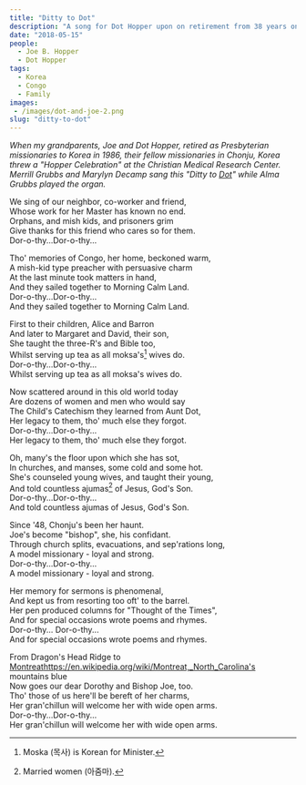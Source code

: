 ```yaml
---
title: "Ditty to Dot"
description: "A song for Dot Hopper upon on retirement from 38 years on the mission field."
date: "2018-05-15"
people:
  - Joe B. Hopper
  - Dot Hopper
tags:
  - Korea
  - Congo
  - Family
images:
 - /images/dot-and-joe-2.png
slug: "ditty-to-dot"
---
```


_When my grandparents, Joe and Dot Hopper, retired as Presbyterian missionaries to Korea in 1986, their fellow missionaries in Chonju, Korea threw a "Hopper Celebration" at the Christian Medical Research Center. Merrill Grubbs and Marylyn Decamp sang this "Ditty to [Dot](https://ulsterworldly.com/people/dot-hopper)" while Alma Grubbs played the organ._

We sing of our neighbor, co-worker and friend,<br />
Whose work for her Master has known no end.<br />
Orphans, and mish kids, and prisoners grim<br />
Give thanks for this friend who cares so for them.<br />
Dor-o-thy...Dor-o-thy...​<br />

Tho' memories of Congo, her home, beckoned warm,<br />
A mish-kid type preacher with persuasive charm <br />
At the last minute took matters in hand,<br />
And they sailed together to Morning Calm Land.<br />
Dor-o-thy...Dor-o-thy...<br />
And they sailed together to Morning Calm Land.<br />

First to their children, Alice and Barron<br />
And later to Margaret and David, their son, <br />
She taught the three-R's and Bible too,<br />
Whilst serving up tea as all moksa's[^moska] wives do.<br />
Dor-o-thy...Dor-o-thy...<br />
Whilst serving up tea as all moksa's wives do.<br />

Now scattered around in this old world today<br />
Are dozens of women and men who would say<br />
The Child's Catechism they learned from Aunt Dot,<br />
Her legacy to them, tho' much else they forgot.<br />
Dor-o-thy...Dor-o-thy...<br />
Her legacy to them, tho' much else they forgot.<br />

Oh, many's the floor upon which she has sot,<br />
In churches, and manses, some cold and some hot.<br />
She's counseled young wives, and taught their young,<br />
And told countless ajumas[^ajumas] of Jesus, God's Son.<br />
Dor-o-thy...Dor-o-thy...<br />
And told countless ajumas of Jesus, God's Son.<br />

Since '48, Chonju's been her haunt.<br />
Joe's become "bishop", she, his confidant.<br />
Through church splits, evacuations, and sep'rations long,<br />
A model missionary - loyal and strong.<br />
Dor-o-thy...Dor-o-thy...<br />
A model missionary - loyal and strong.<br />

Her memory for sermons is phenomenal,<br />
And kept us from resorting too oft' to the barrel.<br />
Her pen produced columns for "Thought of the Times",<br />
And for special occasions wrote poems and rhymes.<br />
Dor-o-thy... Dor-o-thy...<br />
And for special occasions wrote poems and rhymes.<br />

From Dragon's Head Ridge to [Montreat]()https://en.wikipedia.org/wiki/Montreat,_North_Carolina's mountains blue<br />
Now goes our dear Dorothy and Bishop Joe, too.<br />
Tho' those of us here'll be bereft of her charms,<br />
Her gran'chillun will welcome her with wide open arms.<br />
Dor-o-thy...Dor-o-thy...<br />
Her gran'chillun will welcome her with wide open arms.<br />

[^moska]: Moska (목사) is Korean for Minister.
[^ajumas]: Married women (아줌마).
